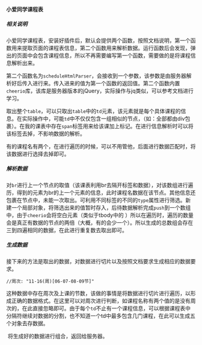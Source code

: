 #### 小爱同学课程表

##### 相关说明

​	小爱同学课程表，安装好插件后，默认会提供两个函数，按照文档说明，第一个函数用来提取页面的课程表信息，第二个函数用来解析数据。运行函数后会发现，弹出的页面中会包含课程信息，所以不再需要编写第一个函数，需要做的是将课程信息解析出来。

​	第二个函数名为`scheduleHtmlParser`，会接收到一个参数，该参数是由服务器解析好后传入进行来。传入进来的值为第一个函数的返回值。第二个函数内置`cheerio`库，该库是服务器版本的jQuery，实际操作与jq类似，可以参考文档进行学习。

​	取出整个`table`，可以只取出`table`中的`td`元素，该元素就是每个具体课程的信息。在实际操作中，可能`td`中不仅仅包含一组相似的节点，（如：全部都由div包裹）。在我的课表中存在`span`标签用来给该课加上标记。在进行信息解析时可以将该标签去掉，不影响数据的解析。

​	有的课程名有两个，在进行遍历的时候，可以不用管他，后面进行数据匹配时，将该数据进行选择去掉即可。

##### 解析数据

​	对`br`进行上一个节点的取值（该课表利用br去隔开标签和数据），对该数组进行遍历，得到的元素为br的上一个元素的信息，此时课程名数据在该节点。其他信息还包裹在节点中，未能一次取出。可利用不同标签的不同的`type`属性进行筛选。新建一个局部对象，将筛选出来的值暂时存入，后待数据解析完成`push`到一个数组中，由于`cheerio`会将空白元素（类似于tbody中的 <text> <element>）所以在遍历时，遍历的数量会是真正有数据的节点的两倍（大概，有的会少一个）。所以生成的总数组会存在三到四遍相同的数据，在此进行重复数去取出即可。

##### 生成数据

​	接下来的方法是取出的数据，对数据进行切片以及按照文档要求生成相应的数据要求。

```
//周次: "11-16(周)[06-07-08-09节]"
```

​	这种数据中存在周次及上课的节数，该做的事情是将数据进行切片进行遍历，以形成正确的数据格式。在这里可以对周次进行判断，如课程名称有两个值的是没有周次的，在此直接忽略即可。由于每个`td`不止有一个课程信息，可以根据课程表中分隔符继续对数据的分割，也不知道一个td中最多包含几门课程，在此可以生成五个对象去存数据。

​	将生成好的数据进行组合，返回给服务器。